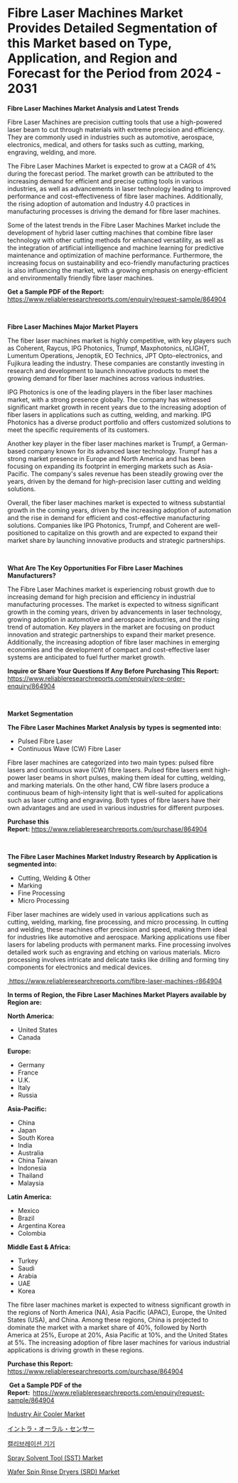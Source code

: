 <p><h1>Fibre Laser Machines Market Provides Detailed Segmentation of this Market based on Type, Application, and Region and Forecast for the Period from 2024 - 2031</h1></p><p><strong>Fibre Laser Machines Market Analysis and Latest Trends</strong></p>
<p><p>Fibre Laser Machines are precision cutting tools that use a high-powered laser beam to cut through materials with extreme precision and efficiency. They are commonly used in industries such as automotive, aerospace, electronics, medical, and others for tasks such as cutting, marking, engraving, welding, and more.</p><p>The Fibre Laser Machines Market is expected to grow at a CAGR of 4% during the forecast period. The market growth can be attributed to the increasing demand for efficient and precise cutting tools in various industries, as well as advancements in laser technology leading to improved performance and cost-effectiveness of fibre laser machines. Additionally, the rising adoption of automation and Industry 4.0 practices in manufacturing processes is driving the demand for fibre laser machines.</p><p>Some of the latest trends in the Fibre Laser Machines Market include the development of hybrid laser cutting machines that combine fibre laser technology with other cutting methods for enhanced versatility, as well as the integration of artificial intelligence and machine learning for predictive maintenance and optimization of machine performance. Furthermore, the increasing focus on sustainability and eco-friendly manufacturing practices is also influencing the market, with a growing emphasis on energy-efficient and environmentally friendly fibre laser machines.</p></p>
<p><strong>Get a Sample PDF of the Report:&nbsp;</strong> <a href="https://www.reliableresearchreports.com/enquiry/request-sample/864904">https://www.reliableresearchreports.com/enquiry/request-sample/864904</a></p>
<p>&nbsp;</p>
<p><strong>Fibre Laser Machines Major Market Players</strong></p>
<p><p>The fiber laser machines market is highly competitive, with key players such as Coherent, Raycus, IPG Photonics, Trumpf, Maxphotonics, nLIGHT, Lumentum Operations, Jenoptik, EO Technics, JPT Opto-electronics, and Fujikura leading the industry. These companies are constantly investing in research and development to launch innovative products to meet the growing demand for fiber laser machines across various industries.</p><p>IPG Photonics is one of the leading players in the fiber laser machines market, with a strong presence globally. The company has witnessed significant market growth in recent years due to the increasing adoption of fiber lasers in applications such as cutting, welding, and marking. IPG Photonics has a diverse product portfolio and offers customized solutions to meet the specific requirements of its customers.</p><p>Another key player in the fiber laser machines market is Trumpf, a German-based company known for its advanced laser technology. Trumpf has a strong market presence in Europe and North America and has been focusing on expanding its footprint in emerging markets such as Asia-Pacific. The company's sales revenue has been steadily growing over the years, driven by the demand for high-precision laser cutting and welding solutions.</p><p>Overall, the fiber laser machines market is expected to witness substantial growth in the coming years, driven by the increasing adoption of automation and the rise in demand for efficient and cost-effective manufacturing solutions. Companies like IPG Photonics, Trumpf, and Coherent are well-positioned to capitalize on this growth and are expected to expand their market share by launching innovative products and strategic partnerships.</p></p>
<p>&nbsp;</p>
<p><strong>What Are The Key Opportunities For Fibre Laser Machines Manufacturers?</strong></p>
<p><p>The Fibre Laser Machines market is experiencing robust growth due to increasing demand for high precision and efficiency in industrial manufacturing processes. The market is expected to witness significant growth in the coming years, driven by advancements in laser technology, growing adoption in automotive and aerospace industries, and the rising trend of automation. Key players in the market are focusing on product innovation and strategic partnerships to expand their market presence. Additionally, the increasing adoption of fibre laser machines in emerging economies and the development of compact and cost-effective laser systems are anticipated to fuel further market growth.</p></p>
<p><strong>Inquire or Share Your Questions If Any Before Purchasing This Report:</strong> <a href="https://www.reliableresearchreports.com/enquiry/pre-order-enquiry/864904">https://www.reliableresearchreports.com/enquiry/pre-order-enquiry/864904</a></p>
<p>&nbsp;</p>
<p><strong>Market Segmentation</strong></p>
<p><strong>The Fibre Laser Machines Market Analysis by types is segmented into:</strong></p>
<p><ul><li>Pulsed Fibre Laser</li><li>Continuous Wave (CW) Fibre Laser</li></ul></p>
<p><p>Fibre laser machines are categorized into two main types: pulsed fibre lasers and continuous wave (CW) fibre lasers. Pulsed fibre lasers emit high-power laser beams in short pulses, making them ideal for cutting, welding, and marking materials. On the other hand, CW fibre lasers produce a continuous beam of high-intensity light that is well-suited for applications such as laser cutting and engraving. Both types of fibre lasers have their own advantages and are used in various industries for different purposes.</p></p>
<p><strong>Purchase this Report:&nbsp;</strong><a href="https://www.reliableresearchreports.com/purchase/864904">https://www.reliableresearchreports.com/purchase/864904</a></p>
<p>&nbsp;</p>
<p><strong>The Fibre Laser Machines Market Industry Research by Application is segmented into:</strong></p>
<p><ul><li>Cutting, Welding & Other</li><li>Marking</li><li>Fine Processing</li><li>Micro Processing</li></ul></p>
<p><p>Fiber laser machines are widely used in various applications such as cutting, welding, marking, fine processing, and micro processing. In cutting and welding, these machines offer precision and speed, making them ideal for industries like automotive and aerospace. Marking applications use fiber lasers for labeling products with permanent marks. Fine processing involves detailed work such as engraving and etching on various materials. Micro processing involves intricate and delicate tasks like drilling and forming tiny components for electronics and medical devices.</p></p>
<p><a href="https://www.reliableresearchreports.com/fibre-laser-machines-r864904">&nbsp;https://www.reliableresearchreports.com/fibre-laser-machines-r864904</a></p>
<p><strong>In terms of Region, the Fibre Laser Machines Market Players available by Region are:</strong></p>
<p>
    <p> <strong> North America: </strong>
        <ul>
            <li>United States</li>
            <li>Canada</li>
        </ul>
        </p> 
    <p> <strong> Europe: </strong>
        <ul>
            <li>Germany</li>
            <li>France</li>
            <li>U.K.</li>
            <li>Italy</li>
            <li>Russia</li>
        </ul>
        </p> 
    <p> <strong> Asia-Pacific: </strong>
        <ul>
            <li>China</li>
            <li>Japan</li>
            <li>South Korea</li>
            <li>India</li>
            <li>Australia</li>
            <li>China Taiwan</li>
            <li>Indonesia</li>
            <li>Thailand</li>
            <li>Malaysia</li>
        </ul>
        </p> 
    <p> <strong> Latin America: </strong>
        <ul>
            <li>Mexico</li>
            <li>Brazil</li>
            <li>Argentina Korea</li>
            <li>Colombia</li>
        </ul>
        </p> 
    <p> <strong> Middle East & Africa: </strong>
        <ul>
            <li>Turkey</li>
            <li>Saudi</li>
            <li>Arabia</li>
            <li>UAE</li>
            <li>Korea</li>
        </ul>
    </p>
    </p>
<p><p>The fibre laser machines market is expected to witness significant growth in the regions of North America (NA), Asia Pacific (APAC), Europe, the United States (USA), and China. Among these regions, China is projected to dominate the market with a market share of 40%, followed by North America at 25%, Europe at 20%, Asia Pacific at 10%, and the United States at 5%. The increasing adoption of fibre laser machines for various industrial applications is driving growth in these regions.</p></p>
<p><strong>Purchase this Report: </strong><a href="https://www.reliableresearchreports.com/purchase/864904">https://www.reliableresearchreports.com/purchase/864904</a></p>
<p>&nbsp;<strong>Get a Sample PDF of the Report:&nbsp;&nbsp;</strong><a href="https://www.reliableresearchreports.com/enquiry/request-sample/864904">https://www.reliableresearchreports.com/enquiry/request-sample/864904</a></p>
<p><strong></strong></p>
<p><p><a href="https://github.com/RickHolmes3/Market-Research-Report-List-6/blob/main/industry-air-cooler-market.md">Industry Air Cooler Market</a></p><p><a href="https://medium.com/@susanjprice2023/%E5%8F%A3%E8%85%94%E3%82%BB%E3%83%B3%E3%82%B5%E3%83%BC%E5%B8%82%E5%A0%B4%E3%81%AE%E5%8B%95%E5%90%91%E3%82%92%E6%8E%A2%E3%82%8B-%E3%82%B0%E3%83%AD%E3%83%BC%E3%83%90%E3%83%AB%E3%83%88%E3%83%AC%E3%83%B3%E3%83%89%E3%81%A8%E5%B0%86%E6%9D%A5%E3%81%AE%E6%88%90%E9%95%B7%E5%B1%95%E6%9C%9B-2024%E5%B9%B4-2031%E5%B9%B4-130%E3%83%9A%E3%83%BC%E3%82%B8%E3%81%A7%E3%82%AB%E3%83%90%E3%83%BC%E3%81%95%E3%82%8C%E3%81%A6%E3%81%84%E3%81%BE%E3%81%99-53b6608366a4">イントラ・オーラル・センサー</a></p><p><a href="https://medium.com/@percyhagernes9778/%EA%B8%80%EB%A1%9C%EB%B2%8C-%EC%BA%98%EB%A6%AC%EB%B8%8C%EB%A0%88%EC%9D%B4%EC%85%98-%EA%B8%B0%EA%B8%B0-%EC%8B%9C%EC%9E%A5-%EB%8F%99%ED%96%A5-%EC%84%B1%EC%9E%A5-%EA%B8%B0%ED%9A%8C%EC%99%80-%EB%8F%84%EC%A0%84%EC%97%90-%EB%8C%80%ED%95%9C-%EC%A0%84%EB%A7%9D-2024%EB%85%84%EB%B6%80%ED%84%B0-2031%EB%85%84%EA%B9%8C%EC%A7%80-62d1452ef428">캘리브레이션 기기</a></p><p><a href="https://issuu.com/reportprime-2/docs/spray-solvent-tool-sst-market-size-2030.pptx">Spray Solvent Tool (SST) Market</a></p><p><a href="https://issuu.com/reportprime-2/docs/wafer-spin-rinse-dryers-srd-market-size-2030.pptx">Wafer Spin Rinse Dryers (SRD) Market</a></p></p>